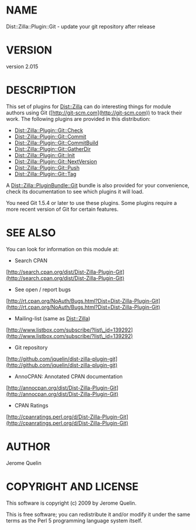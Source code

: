 # NAME

Dist::Zilla::Plugin::Git - update your git repository after release

# VERSION

version 2.015

# DESCRIPTION

This set of plugins for [Dist::Zilla](http://search.cpan.org/perldoc?Dist::Zilla) can do interesting things for
module authors using Git ([http://git-scm.com](http://git-scm.com)) to track their work. The
following plugins are provided in this distribution:

- [Dist::Zilla::Plugin::Git::Check](http://search.cpan.org/perldoc?Dist::Zilla::Plugin::Git::Check)
- [Dist::Zilla::Plugin::Git::Commit](http://search.cpan.org/perldoc?Dist::Zilla::Plugin::Git::Commit)
- [Dist::Zilla::Plugin::Git::CommitBuild](http://search.cpan.org/perldoc?Dist::Zilla::Plugin::Git::CommitBuild)
- [Dist::Zilla::Plugin::Git::GatherDir](http://search.cpan.org/perldoc?Dist::Zilla::Plugin::Git::GatherDir)
- [Dist::Zilla::Plugin::Git::Init](http://search.cpan.org/perldoc?Dist::Zilla::Plugin::Git::Init)
- [Dist::Zilla::Plugin::Git::NextVersion](http://search.cpan.org/perldoc?Dist::Zilla::Plugin::Git::NextVersion)
- [Dist::Zilla::Plugin::Git::Push](http://search.cpan.org/perldoc?Dist::Zilla::Plugin::Git::Push)
- [Dist::Zilla::Plugin::Git::Tag](http://search.cpan.org/perldoc?Dist::Zilla::Plugin::Git::Tag)

A [Dist::Zilla::PluginBundle::Git](http://search.cpan.org/perldoc?Dist::Zilla::PluginBundle::Git) bundle is also provided for your
convenience, check its documentation to see which plugins it will load.

You need Git 1.5.4 or later to use these plugins.  Some plugins
require a more recent version of Git for certain features.

# SEE ALSO

You can look for information on this module at:

- Search CPAN

[http://search.cpan.org/dist/Dist-Zilla-Plugin-Git](http://search.cpan.org/dist/Dist-Zilla-Plugin-Git)

- See open / report bugs

[http://rt.cpan.org/NoAuth/Bugs.html?Dist=Dist-Zilla-Plugin-Git](http://rt.cpan.org/NoAuth/Bugs.html?Dist=Dist-Zilla-Plugin-Git)

- Mailing-list (same as [Dist::Zilla](http://search.cpan.org/perldoc?Dist::Zilla))

[http://www.listbox.com/subscribe/?list\_id=139292](http://www.listbox.com/subscribe/?list\_id=139292)

- Git repository

[http://github.com/jquelin/dist-zilla-plugin-git](http://github.com/jquelin/dist-zilla-plugin-git)

- AnnoCPAN: Annotated CPAN documentation

[http://annocpan.org/dist/Dist-Zilla-Plugin-Git](http://annocpan.org/dist/Dist-Zilla-Plugin-Git)

- CPAN Ratings

[http://cpanratings.perl.org/d/Dist-Zilla-Plugin-Git](http://cpanratings.perl.org/d/Dist-Zilla-Plugin-Git)

# AUTHOR

Jerome Quelin

# COPYRIGHT AND LICENSE

This software is copyright (c) 2009 by Jerome Quelin.

This is free software; you can redistribute it and/or modify it under
the same terms as the Perl 5 programming language system itself.
